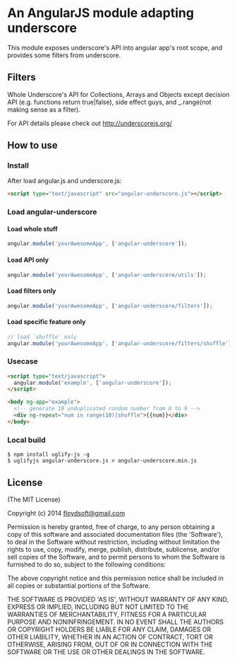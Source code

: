 # An AngularJS module adapting underscore

This module exposes underscore's API into angular app's root scope,
and provides some filters from underscore.


## Filters

Whole Underscore's API for Collections, Arrays and Objects except decision API
(e.g. functions return true|false), side effect guys, and _.range(not making sense as a filter).


For API details please check out http://underscorejs.org/

## How to use

### Install

After load angular.js and underscore.js:

```html
<script type="text/javascript" src="angular-underscore.js"></script>
```

### Load angular-underscore

#### Load whole stuff

```javascript
angular.module('yourAwesomeApp', ['angular-underscore']);
```

#### Load API only

```javascript
angular.module('yourAwesomeApp', ['angular-underscore/utils']);
```

#### Load filters only

```javascript
angular.module('yourAwesomeApp', ['angular-underscore/filters']);
```

#### Load specific feature only

```javascript
// load `shuffle` only
angular.module('yourAwesomeApp', ['angular-underscore/filters/shuffle']);
```

### Usecase

```html
<script type="text/javascript">
  angular.module('example', ['angular-underscore']);
</script>

<body ng-app="example">
  <!-- generate 10 unduplicated random number from 0 to 9 -->
  <div ng-repeat="num in range(10)|shuffle">{{num}}</div>
</body>
```

### Local build

```
$ npm install uglify-js -g
$ uglifyjs angular-underscore.js > angular-underscore.min.js
```

## License

(The MIT License)

Copyright (c) 2014 <floydsoft@gmail.com>

Permission is hereby granted, free of charge, to any person obtaining a copy of this software and associated documentation files (the 'Software'), to deal in the Software without restriction, including without limitation the rights to use, copy, modify, merge, publish, distribute, sublicense, and/or sell copies of the Software, and to permit persons to whom the Software is furnished to do so, subject to the following conditions:

The above copyright notice and this permission notice shall be included in all copies or substantial portions of the Software.

THE SOFTWARE IS PROVIDED 'AS IS', WITHOUT WARRANTY OF ANY KIND, EXPRESS OR IMPLIED, INCLUDING BUT NOT LIMITED TO THE WARRANTIES OF MERCHANTABILITY, FITNESS FOR A PARTICULAR PURPOSE AND NONINFRINGEMENT. IN NO EVENT SHALL THE AUTHORS OR COPYRIGHT HOLDERS BE LIABLE FOR ANY CLAIM, DAMAGES OR OTHER LIABILITY, WHETHER IN AN ACTION OF CONTRACT, TORT OR OTHERWISE, ARISING FROM, OUT OF OR IN CONNECTION WITH THE SOFTWARE OR THE USE OR OTHER DEALINGS IN THE SOFTWARE.
